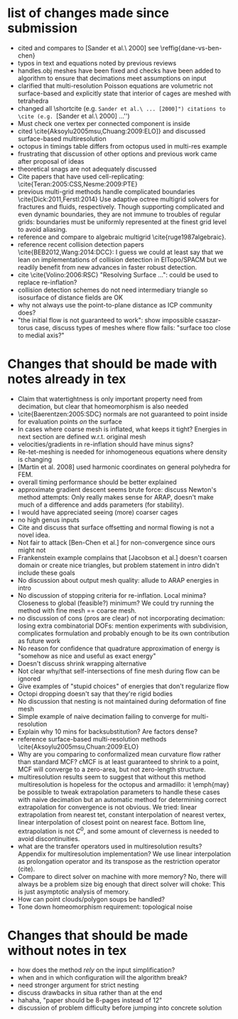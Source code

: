 # list of changes made since submission

 - cited and compares to [Sander et al.\ 2000] see \reffig{dane-vs-ben-chen}
 - typos in text and equations noted by previous reviews
 - handles.obj meshes have been fixed and checks have been added to
   algorithm to ensure that decimations meet assumptions on input
 - clarified that multi-resolution Poisson equations are volumetric not
   surface-based and explicitly state that interior of cages are meshed with
   tetrahedra
 - changed all \shortcite (e.g. ``Sander et al.\ ... [2000]") citations to \cite
   (e.g. ``[Sander et al.\ 2000] ...'')
 - Must check one vertex per connected component is inside
 - cited \cite{Aksoylu2005msu,Chuang:2009:ELO]} and discussed surface-based
   multiresolution
 - octopus in timings table differs from octopus used in multi-res example
 - frustrating that discussion of other options and previous work came after
   proposal of ideas
 - theoretical snags are not adequately discussed
 - Cite papers that have used cell-replicating:
   \cite{Teran:2005:CSS,Nesme:2009:PTE}
 - previous multi-grid methods handle complicated boundaries
   \cite{Dick:2011,Ferstl:2014} Use adaptive octree multigrid solvers for
   fractures and fluids, respectively.  Though supporting complicated and even
   dynamic boundaries, they are not immune to troubles of regular grids:
   boundaries must be uniformly represented at the finest grid level to avoid
   aliasing.
 - reference and compare to algebraic multigrid \cite{ruge1987algebraic}.
 - reference recent collision detection papers \cite{BEB2012,Wang:2014:DCC}: I
   guess we could at least say that we lean on implementations of collision
   detection in ElTopo/SPACM but we readily benefit from new advances in
   faster  robust detection.
 - cite \cite{Volino:2006:RSC} "Resolving Surface ...": could be used to replace
   re-inflation?
 - collision detection schemes do not need intermediary triangle so isosurface
   of distance fields are OK
 - why not always use the point-to-plane distance as ICP community does?
 - "the initial flow is not guaranteed to work": show impossible csaszar-torus
   case, discuss types of meshes where flow fails: "surface too close to medial
   axis?"

# Changes that should be made with notes already in tex

 - Claim that watertightness is only important property need from decimation,
   but clear that homeomorphism is also needed 
 - \cite{Baerentzen:2005:SDC} normals are not guaranteed to point inside for
   evaluation points _on_ the surface
 - In cases where coarse mesh is inflated, what keeps it tight? Energies in
   next section are defined w.r.t. original mesh
 - velocities/gradients in re-inflation should have minus signs?
 - Re-tet-meshing is needed for inhomogeneous equations where density is
   changing 
 - [Martin et al. 2008] used harmonic coordinates on general polyhedra for FEM.
 - overall timing performance should be better explained
 - approximate gradient descent seems brute force: discuss Newton's method
   attempts: Only really makes sense for ARAP, doesn't make much of a
   difference and adds parameters (for stability).
 - I would have appreciated seeing (more) coarser cages
 - no high genus inputs 
 - Cite and discuss that surface offsetting and normal flowing is not a novel
   idea.
 - Not fair to attack [Ben-Chen et al.] for non-convergence since ours might
   not
 - Frankenstein example complains that [Jacobson et al.] doesn't coarsen domain
   or create nice triangles, but problem statement in intro didn't include
   these goals
 - No discussion about output mesh quality: allude to ARAP energies in intro
 - No discussion of stopping criteria for re-inflation. Local minima? Closeness
   to global (feasible?) minimum? We could try running the method with fine
   mesh == coarse mesh.
 - no discussion of cons (pros are clear) of not incorporating decimation:
   losing extra combinatorial DOFs: mention experiments with subdivision,
   complicates formulation and probably enough to be its own contribution as
   future work
 - No reason for confidence that quadrature approximation of energy is "somehow
   as nice and useful as exact energy"
 - Doesn't discuss shrink wrapping alternative
 - Not clear why/that self-intersections of fine mesh during flow can be ignored
 - Give examples of "stupid choices" of energies that don't regularize flow
 - Octopi dropping doesn't say that they're rigid bodies
 - No discussion that nesting is not maintained during deformation of fine mesh
 - Simple example of naive decimation failing to converge for multi-resolution
 - Explain why 10 mins for backsubstitution? Are factors dense?
 - reference surface-based multi-resolution methods
   \cite{Aksoylu2005msu,Chuan:2009:ELO}
 - Why are you comparing to conformalized mean curvature flow rather than
   standard MCF? cMCF is at least guaranteed to shrink to a point, MCF will
   converge to a zero-area, but not zero-length structure.
 - multiresolution results seem to suggest that without this method
   multiresolution is hopeless for the octopus and armadillo: it \emph{may} be
   possible to tweak extrapolation parameters to handle these cases with naive
   decimation but an automatic method for determining correct extrapolation for
   convergence is not obvious. We tried: linear extrapolation from nearest tet,
   constant interpolation of nearest vertex, linear interpolation of closest
   point on nearest face. Bottom line, extrapolation is not $C^0$, and some
   amount of cleverness is needed to avoid discontinuities.
 - what are the transfer operators used in multiresolution results? Appendix
   for multiresolution implementation? We use linear interpolation as
   prolongation operator and its transpose as the restriction operator (cite).
 - Compare to direct solver on machine with more memory? No, there will always
   be a problem size big enough that direct solver will choke: This is just
   asymptotic analysis of memory.
 - How can point clouds/polygon soups be handled?
 - Tone down homeomorphism requirement: topological noise

# Changes that should be made without notes in tex

 - how does the method _rely_ on the input simplification?
 - when and in which configuration will the algorithm break?
 - need stronger argument for strict nesting
 - discuss drawbacks in situa rather than at the end
 - hahaha, "paper should be 8-pages instead of 12"
 - discussion of problem difficulty before jumping into concrete solution
